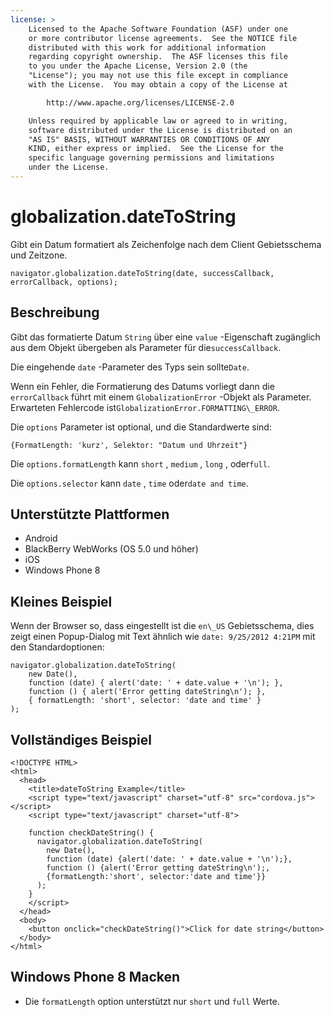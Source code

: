 ```yaml
---
license: >
    Licensed to the Apache Software Foundation (ASF) under one
    or more contributor license agreements.  See the NOTICE file
    distributed with this work for additional information
    regarding copyright ownership.  The ASF licenses this file
    to you under the Apache License, Version 2.0 (the
    "License"); you may not use this file except in compliance
    with the License.  You may obtain a copy of the License at

        http://www.apache.org/licenses/LICENSE-2.0

    Unless required by applicable law or agreed to in writing,
    software distributed under the License is distributed on an
    "AS IS" BASIS, WITHOUT WARRANTIES OR CONDITIONS OF ANY
    KIND, either express or implied.  See the License for the
    specific language governing permissions and limitations
    under the License.
---
```


# globalization.dateToString

Gibt ein Datum formatiert als Zeichenfolge nach dem Client Gebietsschema und Zeitzone.

    navigator.globalization.dateToString(date, successCallback, errorCallback, options);
    

## Beschreibung

Gibt das formatierte Datum `String` über eine `value` -Eigenschaft zugänglich aus dem Objekt übergeben als Parameter für die`successCallback`.

Die eingehende `date` -Parameter des Typs sein sollte`Date`.

Wenn ein Fehler, die Formatierung des Datums vorliegt dann die `errorCallback` führt mit einem `GlobalizationError` -Objekt als Parameter. Erwarteten Fehlercode ist`GlobalizationError.FORMATTING\_ERROR`.

Die `options` Parameter ist optional, und die Standardwerte sind:

    {FormatLength: 'kurz', Selektor: "Datum und Uhrzeit"}
    

Die `options.formatLength` kann `short` , `medium` , `long` , oder`full`.

Die `options.selector` kann `date` , `time` oder`date and time`.

## Unterstützte Plattformen

*   Android
*   BlackBerry WebWorks (OS 5.0 und höher)
*   iOS
*   Windows Phone 8

## Kleines Beispiel

Wenn der Browser so, dass eingestellt ist die `en\_US` Gebietsschema, dies zeigt einen Popup-Dialog mit Text ähnlich wie `date: 9/25/2012 4:21PM` mit den Standardoptionen:

    navigator.globalization.dateToString(
        new Date(),
        function (date) { alert('date: ' + date.value + '\n'); },
        function () { alert('Error getting dateString\n'); },
        { formatLength: 'short', selector: 'date and time' }
    );
    

## Vollständiges Beispiel

    <!DOCTYPE HTML>
    <html>
      <head>
        <title>dateToString Example</title>
        <script type="text/javascript" charset="utf-8" src="cordova.js"></script>
        <script type="text/javascript" charset="utf-8">
    
        function checkDateString() {
          navigator.globalization.dateToString(
            new Date(),
            function (date) {alert('date: ' + date.value + '\n');},
            function () {alert('Error getting dateString\n');,
            {formatLength:'short', selector:'date and time'}}
          );
        }
        </script>
      </head>
      <body>
        <button onclick="checkDateString()">Click for date string</button>
      </body>
    </html>
    

## Windows Phone 8 Macken

*   Die `formatLength` option unterstützt nur `short` und `full` Werte.
